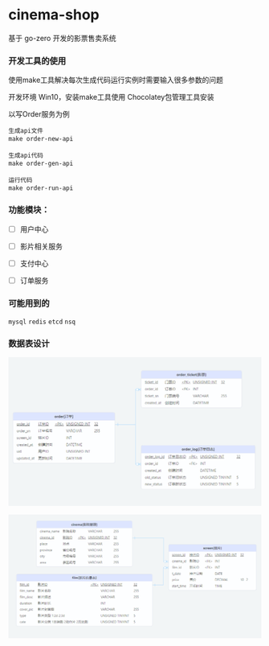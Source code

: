 # cinema-shop

基于 go-zero 开发的影票售卖系统

### 开发工具的使用

使用make工具解决每次生成代码运行实例时需要输入很多参数的问题

开发环境 Win10，安装make工具使用 Chocolatey包管理工具安装

以写Order服务为例

```
生成api文件
make order-new-api

生成api代码
make order-gen-api

运行代码
make order-run-api
```

### 功能模块：

- [ ] 用户中心

- [ ] 影片相关服务

- [ ] 支付中心

- [ ] 订单服务

### 可能用到的

 `mysql`  `redis`  `etcd` `nsq`



### 数据表设计

![order](readme/order.PNG)

![cinema](readme/cinema.PNG)

